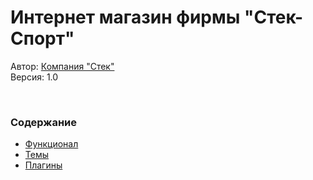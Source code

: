 # Интернет магазин фирмы "Стек-Спорт"

Автор: [Компания "Стек"](https://stack-it.ru)  
Версия: 1.0

<br>

### Содержание
- [Функционал](wp-content/mu-plugins)
- [Темы](wp-content/themes)
- [Плагины](wp-content/plugins)